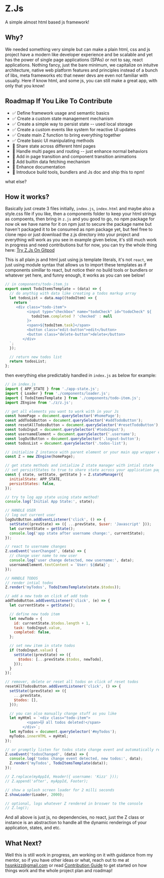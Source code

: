 # Z.Js
A simple almost html based js framework!

## Why?

We needed something very simple but can make a plain html, css and js project have a modern like developer experience and be scalable and yet has the power of single page applications (SPAs) or not to say, react applications. Nothing fancy, just the bare minimum, we capitalize on intuitve architecture, native web platform features and principles instead of a bunch of libs, meta frameworks etc that newer devs are even not familiar with usually. Here if know html, and some js, you can still make a great app, with only that you know!


## Roadmap If You Like To Contribute

- ✅ Define framework usage and semantic basics
- ✅ Create a custom state management mechanism
- ✅ Create a simple way to persist state -- used local storage
- ✅ Create a custom events like system for reactive UI updates
- ✅ Create main Z function to bring everything together
- ✅ Create basic UI manipulating methods
- 🔳 Share state across different html pages
- 🔳 Handle multi pages and routing -- just enhance normal behaviors
- 🔳 Add in page transition and component transition animations
- 🔳 Add builtin data fetching mechanism
- 🔳 Enhance documentation
- 🔳 Introduce build tools, bundlers and Js doc and ship this to npm!

what else?

## How it works?

Basically just create 3 files initially, `index.js`, `index.html` and maybe also a style.css file if you like, then a components folder to keep your html strings as compoents, then bring in `z.js` and you good to go, no npm package for now ok we have name for it on npm just to secure the package name but haven't packaged it to be consumed as npm package yet, but feel free to clone repo or just download the z.js directory into your project and everything will work as you see in example given below, it's still much work in progress and need contributions but for now, you can try the whole thing here: [ Try Z.Js On Gitpod](https://gitpod.io#snapshot/b9a123b5-4b7d-41dc-8e8c-7db2f109f096)

This is all plain js and html just using js template literals, it's not `react`, we just using module syntax that allows us to import these templates as if components simillar to react, but notice their no build tools or bundlers or whatever yet here, and funny enough, it works as you can see below!

``` js
// in components/todo-item.js
export const TodoItemsTemplate = (data) => {
  // do anythig with data like creating a todos markup array
  let todosList = data.map((todoItem) => {
    return `
     <div class="todo-item">
          <input type="checkbox" name="todoCheck" id="todoCheck" ${
            todoItem.completed ? 'checked' : null
          }>
          <span>${todoItem.task}</span>
          <button class="edit-button">edit</button>
          <button class="delete-button">delete</button>
        </div>
  `;
  });

  // return new todos list
  return todosList;
};

```

then everything else predictably handled in `index.js` as below for example:

``` js
// in index.js
import { APP_STATE } from './app-state.js';
import { Loader } from './components/loader.js';
import { TodoItemsTemplate } from './components/todo-item.js';
import ZEngine from './z/z.js';

// get all elements you want to work with in your Js
const homePage = document.querySelector('#homePage');
const addTodoButton = document.querySelector('#addTodoButton');
const resetAllTodosButton = document.querySelector('#resetTodoButton');
const todoInput = document.querySelector('#todoInput');
const usernameElement = document.querySelector('.username');
const logOutButton = document.querySelector('.logout-button');
const todosList = document.querySelector('.todos-list');

// initialize Z instance with parent element or your main app wrapper eg. body
const Z = new ZEngine(homePage);

// get state methods and intialize Z state manager with intial state
// set persistStates to true to share state across your application pages and even when page reloads -- uses local storage
const { state, setState, getState } = Z.stateManager({
  initialState: APP_STATE,
  persistStates: false,
});

// try to log app state using state method!
console.log('Initial App State:', state);

// HANDLE USER
// log out current user
logOutButton.addEventListener('click', () => {
  setState((prevState) => ({ ...prevState, $user: 'Javascript' }));
  let currentState = getState();
  console.log('app state after username change:', currentState);
});

// react to username changes
Z.useEvent('userChanged', (data) => {
  // change user name to new user
  console.log('user change detected, new username:', data);
  usernameElement.textContent = `User: ${data}`;
});

// HANDLE TODOS
// render intial todos
Z.render('myTodos', TodoItemsTemplate(state.$todos));

// add a new todo on click of add todo
addTodoButton.addEventListener('click', (e) => {
  let currentState = getState();

  // define new todo item
  let newTodo = {
    id: currentState.$todos.length + 1,
    task: todoInput.value,
    completed: false,
  };

  // set new item in state todos
  if (todoInput.value) {
    setState((prevState) => ({
      $todos: [...prevState.$todos, newTodo],
    }));
  }
});

// remover, delete or reset all todos on click of reset todos
resetAllTodosButton.addEventListener('click', () => {
  setState((prevState) => ({
    ...prevState,
    $todos: [],
  }));

  // you can also manually change stuff as you like
  let myHtml = `<div class="todo-item">
          <span>🐱 all todos deleted!</span>
        </div>`;
  let myTodos = document.querySelector('#myTodos');
  myTodos.innerHTML = myHtml;
});

// or promptly listen for todos state change event and automatically react to changes anywhere in your code
Z.useEvent('todosChanged', (data) => {
  console.log('todos change event detected, new todos:', data);
  Z.render('myTodos', TodoItemsTemplate(data));
});

// Z.replace(myAppId, Header({ username: 'Kizz' }));
// Z.append('after', myAppId, Footer);

// show a splash screen loader for 2 milli seconds
Z.showLoader(Loader, 2000);

// optional, logs whatever Z rendered in broswer to the console
// Z.log();

```

And all above is just js, no dependencies, no react, just the Z class or instance is an abstraction to handle all the dynamic renderings of your application, states, and etc.

## What Next?

Well this is still work in progress, am working on it with guidance from my mentor, so if you have other ideas or what, reach out to me at [hssnkizz@gmail.com](hssnkizz@gmail.com) or read [Contribution Guide](./CONTRIBUTION.MD) to get started on how things work and the whole project plan and roadmap!